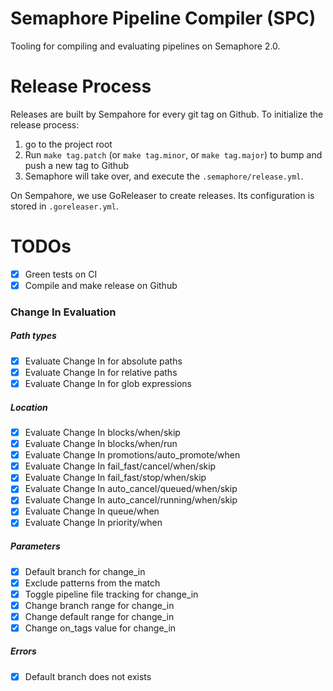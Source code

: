 # Semaphore Pipeline Compiler (SPC)

Tooling for compiling and evaluating pipelines on Semaphore 2.0.

# Release Process

Releases are built by Sempahore for every git tag on Github. To initialize the
release process:

1. go to the project root
2. Run `make tag.patch` (or `make tag.minor`, or `make tag.major`) to bump and push a new tag to Github
3. Semaphore will take over, and execute the `.semaphore/release.yml`.

On Sempahore, we use GoReleaser to create releases. Its configuration is stored
in `.goreleaser.yml`.

# TODOs

- [x] Green tests on CI
- [x] Compile and make release on Github

### Change In Evaluation

##### Path types

- [x] Evaluate Change In for absolute paths
- [x] Evaluate Change In for relative paths
- [x] Evaluate Change In for glob expressions

##### Location

- [x] Evaluate Change In blocks/when/skip
- [x] Evaluate Change In blocks/when/run
- [x] Evaluate Change In promotions/auto_promote/when
- [x] Evaluate Change In fail_fast/cancel/when/skip
- [x] Evaluate Change In fail_fast/stop/when/skip
- [x] Evaluate Change In auto_cancel/queued/when/skip
- [x] Evaluate Change In auto_cancel/running/when/skip
- [x] Evaluate Change In queue/when
- [x] Evaluate Change In priority/when

##### Parameters

- [x] Default branch for change_in
- [x] Exclude patterns from the match
- [x] Toggle pipeline file tracking for change_in
- [x] Change branch range for change_in
- [x] Change default range for change_in
- [x] Change on_tags value for change_in

##### Errors

- [x] Default branch does not exists
